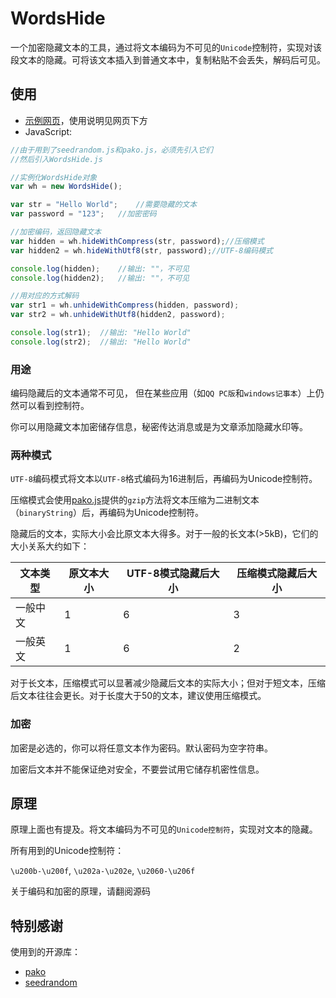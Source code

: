 # WordsHide

一个加密隐藏文本的工具，通过将文本编码为不可见的`Unicode`控制符，实现对该段文本的隐藏。可将该文本插入到普通文本中，复制粘贴不会丢失，解码后可见。

## 使用

- [示例网页](https://wordshide.netlify.app)，使用说明见网页下方
- JavaScript:

```javascript
//由于用到了seedrandom.js和pako.js，必须先引入它们
//然后引入WordsHide.js

//实例化WordsHide对象
var wh = new WordsHide();

var str = "Hello World";	//需要隐藏的文本
var password = "123";	//加密密码

//加密编码，返回隐藏文本
var hidden = wh.hideWithCompress(str, password);//压缩模式
var hidden2 = wh.hideWithUtf8(str, password);//UTF-8编码模式

console.log(hidden);	//输出: ""，不可见
console.log(hidden2);	//输出: ""，不可见

//用对应的方式解码
var str1 = wh.unhideWithCompress(hidden, password);
var str2 = wh.unhideWithUtf8(hidden2, password);

console.log(str1);	//输出: "Hello World"
console.log(str2);	//输出: "Hello World"
```

### 用途

编码隐藏后的文本通常不可见， 但在某些应用（如`QQ PC版`和`windows记事本`）上仍然可以看到控制符。

你可以用隐藏文本加密储存信息，秘密传达消息或是为文章添加隐藏水印等。

### 两种模式

`UTF-8`编码模式将文本以`UTF-8`格式编码为16进制后，再编码为Unicode控制符。

压缩模式会使用[pako.js](https://github.com/nodeca/pako)提供的`gzip`方法将文本压缩为二进制文本（`binaryString`）后，再编码为Unicode控制符。

隐藏后的文本，实际大小会比原文本大得多。对于一般的长文本(>5kB)，它们的大小关系大约如下：

| 文本类型 | 原文本大小 | UTF-8模式隐藏后大小 | 压缩模式隐藏后大小 |
| -------- | ---------- | ------------------- | ------------------ |
| 一般中文 | 1          | 6                   | 3                  |
| 一般英文 | 1          | 6                   | 2                  |

对于长文本，压缩模式可以显著减少隐藏后文本的实际大小；但对于短文本，压缩后文本往往会更长。对于长度大于50的文本，建议使用压缩模式。

### 加密

加密是必选的，你可以将任意文本作为密码。默认密码为空字符串。

加密后文本并不能保证绝对安全，不要尝试用它储存机密性信息。

## 原理

原理上面也有提及。将文本编码为不可见的`Unicode控制符`，实现对文本的隐藏。

所有用到的Unicode控制符：

`\u200b-\u200f`, `\u202a-\u202e`, `\u2060-\u206f`

关于编码和加密的原理，请翻阅源码

## 特别感谢

使用到的开源库：

- [pako](https://github.com/nodeca/pako)
- [seedrandom](https://github.com/davidbau/seedrandom)